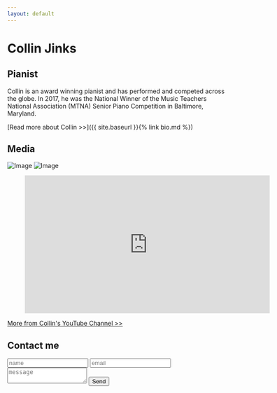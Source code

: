 ```yaml
---
layout: default
---
```


# Collin Jinks
## Pianist

Collin is an award winning pianist and has performed and competed across the globe. In 2017, he was the National Winner of the Music Teachers National Association (MTNA) Senior Piano Competition in Baltimore, Maryland.

[Read more about Collin >>]({{ site.baseurl }}{% link bio.md %})

## Media

![Image](https://fakeimg.pl/100x100/2ac3ae/feffff?font=bebas&retina=1&text=Image+1)
![Image](https://fakeimg.pl/100x100/2ac3ae/feffff?font=bebas&retina=1&text=Image+2)

<figure>
    <iframe width="560" height="315" src="https://www.youtube.com/embed/ZwI-iirY4eU?modestbranding=1" frameborder="0" allow="picture-in-picture" allowfullscreen></iframe>
</figure>

[More from Collin's YouTube Channel >>](https://www.youtube.com/channel/UCBfqD5p8R6vZYgHdX6zY7YQ)

## Contact me

<form>
    <input type="text" placeholder="name" />
    <input type="email" placeholder="email" />
    <textarea placeholder="message"></textarea>
    <button>Send</button>
</form>